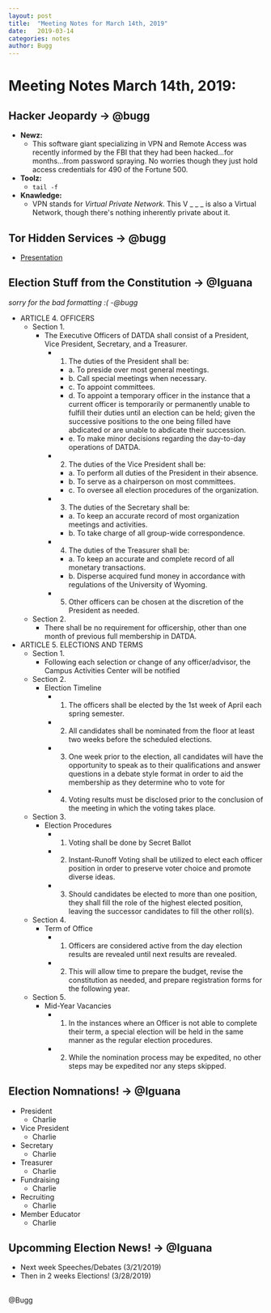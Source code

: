 ```yaml
---
layout: post
title:  "Meeting Notes for March 14th, 2019"
date:   2019-03-14
categories: notes
author: Bugg
---
```

# Meeting Notes March 14th, 2019:

## Hacker Jeopardy -> @bugg 
- **Newz:** 
  - This software giant specializing in VPN and Remote Access was recently informed by the FBI that they had been hacked...for months...from password spraying. No worries though they just hold access credentials for 490 of the Fortune 500.
- **Toolz:**
  - `tail -f`
- **Knawledge:**
  - VPN stands for *Virtual Private Network*. This V _ _ _ is also a Virtual Network, though there's nothing inherently private about it. 

## Tor Hidden Services -> @bugg
- [Presentation](https://github.com/DATDA/main/blob/master/presentations/tor_hidden_service.pdf)

## Election Stuff from the Constitution -> @Iguana
*sorry for the bad formatting :( -@bugg*
- ARTICLE 4. OFFICERS
  - Section 1.
    - The Executive Officers of DATDA shall consist of a President, Vice President, Secretary, and a Treasurer.
      - 1. The duties of the President shall be:
        - a. To preside over most general meetings.
        - b. Call special meetings when necessary.
        - c. To appoint committees.
        - d. To appoint a temporary officer in the instance that a current officer is temporarily or permanently unable to fulfill their duties until an election can be held; given the successive positions to the one being filled have abdicated or are unable to abdicate their succession.
        - e. To make minor decisions regarding the day-to-day operations of DATDA.
      - 2. The duties of the Vice President shall be:
        - a. To perform all duties of the President in their absence.
        - b. To serve as a chairperson on most committees. 
        - c. To oversee all election procedures of the organization.
      - 3. The duties of the Secretary shall be:
        - a. To keep an accurate record of most organization meetings and activities.
        - b. To take charge of all group-wide correspondence.
      - 4. The duties of the Treasurer shall be:
        - a. To keep an accurate and complete record of all monetary transactions.
        - b. Disperse acquired fund money in accordance with regulations of the University of Wyoming.
      - 5. Other officers can be chosen at the discretion of the President as needed.
  - Section 2.
    - There shall be no requirement for officership, other than one month of previous full membership in DATDA.
- ARTICLE 5. ELECTIONS AND TERMS
  - Section 1. 
    - Following each selection or change of any officer/advisor, the Campus Activities Center will be notified
  - Section 2.
    - Election Timeline
      - 1. The officers shall be elected by the 1st week of April each spring semester.
      - 2. All candidates shall be nominated from the floor at least two weeks before the scheduled elections.
      - 3. One week prior to the election, all candidates will have the opportunity to speak as to their qualifications and answer questions in a debate style format in order to aid the membership as they determine who to vote for
      - 4. Voting results must be disclosed prior to the conclusion of the meeting in which the voting takes place.
  - Section 3.
    - Election Procedures
      - 1. Voting shall be done by Secret Ballot
      - 2. Instant-Runoff Voting shall be utilized to elect each officer position in order to preserve voter choice and promote diverse ideas.
      - 3. Should candidates be elected to more than one position, they shall fill the role of the highest elected position, leaving the successor candidates to fill the other roll(s).
  - Section 4.
    - Term of Office
      - 1. Officers are considered active from the day election results are revealed until next results are revealed.
      - 2. This will allow time to prepare the budget, revise the constitution as needed, and prepare registration forms for the following year.
  - Section 5.
    - Mid-Year Vacancies
      - 1. In the instances where an Officer is not able to complete their term, a special election will be held in the same manner as the regular election procedures.
      - 2. While the nomination process may be expedited, no other steps may be expedited nor any steps skipped.

## Election Nomnations! -> @Iguana
- President
  - Charlie
- Vice President
  - Charlie
- Secretary
  - Charlie
- Treasurer
  - Charlie
- Fundraising
  - Charlie
- Recruiting
  - Charlie
- Member Educator
  - Charlie

## Upcomming Election News! -> @Iguana
- Next week Speeches/Debates (3/21/2019)
- Then in 2 weeks Elections! (3/28/2019)

<br>
@Bugg

